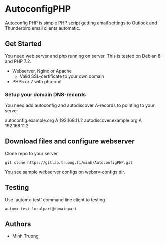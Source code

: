 # AutoconfigPHP

Autoconfig PHP is simple PHP script getting email settings to Outlook and Thunderbird email clients automatic. 

## Get Started

You need web server and php running on server. This is tested on Debian 8 and PHP 7.2.

* Webserver, Nginx or Apache
    * Valid SSL-certificate to your own domain
* PHP5 or 7 with php-xml

### Setup your domain DNS-records

You need add autoconfig and autodiscover A-records to pointing to your server

autoconfig.example.org A 192.168.11.2
autodiscover.example.org A 192.168.11.2

## Download files and configure webserver

Clone repo to your server

```
git clone https://gitlab.truong.fi/minh/AutoconfigPHP.git
```

You see sample webserver configs on websrv-configs dir. 

## Testing

Use 'automx-test' command line client to testing

```
automx-test localpart@domainpart
```

## Authors

* Minh Truong